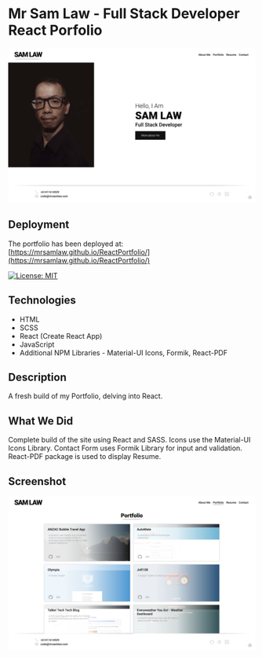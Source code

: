 # Mr Sam Law - Full Stack Developer React Porfolio

![Starting Screen](assets/ReactPortfolio01.png)

## Deployment

The portfolio has been deployed at:
[https://mrsamlaw.github.io/ReactPortfolio/](https://mrsamlaw.github.io/ReactPortfolio/)

[![License: MIT](https://img.shields.io/badge/License-MIT-yellow.svg)](https://opensource.org/licenses/MIT)

## Technologies

- HTML
- SCSS
- React (Create React App)
- JavaScript
- Additional NPM Libraries - Material-UI Icons, Formik, React-PDF

## Description

A fresh build of my Portfolio, delving into React.

## What We Did

Complete build of the site using React and SASS.
Icons use the Material-UI Icons Library.
Contact Form uses Formik Library for input and validation.
React-PDF package is used to display Resume.

## Screenshot

![The Professional Portfolio.](./assets/ReactPortfolio02.png)
